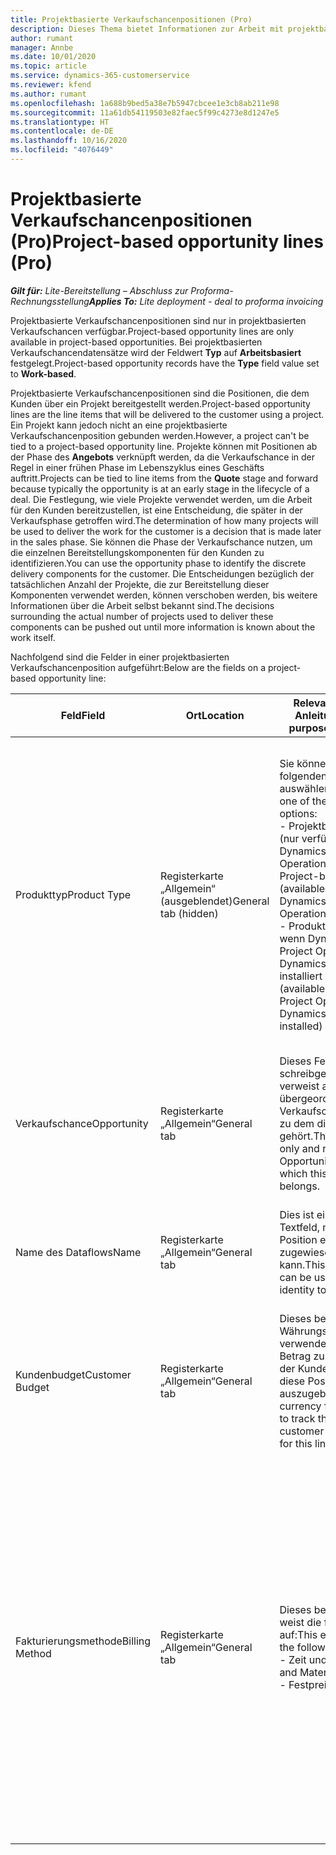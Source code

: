 ```yaml
---
title: Projektbasierte Verkaufschancenpositionen (Pro)
description: Dieses Thema bietet Informationen zur Arbeit mit projektbasierten Verkaufschancenpositionen. (Pro)
author: rumant
manager: Annbe
ms.date: 10/01/2020
ms.topic: article
ms.service: dynamics-365-customerservice
ms.reviewer: kfend
ms.author: rumant
ms.openlocfilehash: 1a688b9bed5a38e7b5947cbcee1e3cb8ab211e98
ms.sourcegitcommit: 11a61db54119503e82faec5f99c4273e8d1247e5
ms.translationtype: HT
ms.contentlocale: de-DE
ms.lasthandoff: 10/16/2020
ms.locfileid: "4076449"
---
```

# <a name="project-based-opportunity-lines-pro"></a><span data-ttu-id="61131-104">Projektbasierte Verkaufschancenpositionen (Pro)</span><span class="sxs-lookup"><span data-stu-id="61131-104">Project-based opportunity lines (Pro)</span></span>

<span data-ttu-id="61131-105">_**Gilt für:** Lite-Bereitstellung – Abschluss zur Proforma-Rechnungsstellung_</span><span class="sxs-lookup"><span data-stu-id="61131-105">_**Applies To:** Lite deployment - deal to proforma invoicing_</span></span>

<span data-ttu-id="61131-106">Projektbasierte Verkaufschancenpositionen sind nur in projektbasierten Verkaufschancen verfügbar.</span><span class="sxs-lookup"><span data-stu-id="61131-106">Project-based opportunity lines are only available in project-based opportunities.</span></span> <span data-ttu-id="61131-107">Bei projektbasierten Verkaufschancendatensätze wird der Feldwert **Typ** auf **Arbeitsbasiert** festgelegt.</span><span class="sxs-lookup"><span data-stu-id="61131-107">Project-based opportunity records have the **Type** field value set to **Work-based**.</span></span>

<span data-ttu-id="61131-108">Projektbasierte Verkaufschancenpositionen sind die Positionen, die dem Kunden über ein Projekt bereitgestellt werden.</span><span class="sxs-lookup"><span data-stu-id="61131-108">Project-based opportunity lines are the line items that will be delivered to the customer using a project.</span></span> <span data-ttu-id="61131-109">Ein Projekt kann jedoch nicht an eine projektbasierte Verkaufschancenposition gebunden werden.</span><span class="sxs-lookup"><span data-stu-id="61131-109">However, a project can't be tied to a project-based opportunity line.</span></span> <span data-ttu-id="61131-110">Projekte können mit Positionen ab der Phase des **Angebots** verknüpft werden, da die Verkaufschance in der Regel in einer frühen Phase im Lebenszyklus eines Geschäfts auftritt.</span><span class="sxs-lookup"><span data-stu-id="61131-110">Projects can be tied to line items from the **Quote** stage and forward because typically the opportunity is at an early stage in the lifecycle of a deal.</span></span> <span data-ttu-id="61131-111">Die Festlegung, wie viele Projekte verwendet werden, um die Arbeit für den Kunden bereitzustellen, ist eine Entscheidung, die später in der Verkaufsphase getroffen wird.</span><span class="sxs-lookup"><span data-stu-id="61131-111">The determination of how many projects will be used to deliver the work for the customer is a decision that is made later in the sales phase.</span></span> <span data-ttu-id="61131-112">Sie können die Phase der Verkaufschance nutzen, um die einzelnen Bereitstellungskomponenten für den Kunden zu identifizieren.</span><span class="sxs-lookup"><span data-stu-id="61131-112">You can use the opportunity phase to identify the discrete delivery components for the customer.</span></span> <span data-ttu-id="61131-113">Die Entscheidungen bezüglich der tatsächlichen Anzahl der Projekte, die zur Bereitstellung dieser Komponenten verwendet werden, können verschoben werden, bis weitere Informationen über die Arbeit selbst bekannt sind.</span><span class="sxs-lookup"><span data-stu-id="61131-113">The decisions surrounding the actual number of projects used to deliver these components can be pushed out until more information is known about the work itself.</span></span>

<span data-ttu-id="61131-114">Nachfolgend sind die Felder in einer projektbasierten Verkaufschancenposition aufgeführt:</span><span class="sxs-lookup"><span data-stu-id="61131-114">Below are the fields on a project-based opportunity line:</span></span>

| <span data-ttu-id="61131-115">**Feld**</span><span class="sxs-lookup"><span data-stu-id="61131-115">**Field**</span></span> | <span data-ttu-id="61131-116">**Ort**</span><span class="sxs-lookup"><span data-stu-id="61131-116">**Location**</span></span> | <span data-ttu-id="61131-117">**Relevanz, Zweck und Anleitung**</span><span class="sxs-lookup"><span data-stu-id="61131-117">**Relevance, purpose, and guidance**</span></span> | <span data-ttu-id="61131-118">**Downstream-Auswirkungen**</span><span class="sxs-lookup"><span data-stu-id="61131-118">**Downstream impact**</span></span> |
| --- | --- | --- | --- |
| <span data-ttu-id="61131-119">Produkttyp</span><span class="sxs-lookup"><span data-stu-id="61131-119">Product Type</span></span> | <span data-ttu-id="61131-120">Registerkarte „Allgemein“ (ausgeblendet)</span><span class="sxs-lookup"><span data-stu-id="61131-120">General tab (hidden)</span></span> | <span data-ttu-id="61131-121">Sie können eine der folgenden Optionen auswählen:</span><span class="sxs-lookup"><span data-stu-id="61131-121">You can select one of the following options:</span></span></br><span data-ttu-id="61131-122">- Projektbasierter Service (nur verfügbar, wenn Dynamics 365 Project Operations installiert ist)</span><span class="sxs-lookup"><span data-stu-id="61131-122">- Project-based service (available only when Dynamics 365 Project Operations is installed)</span></span></br><span data-ttu-id="61131-123">- Produkt (nur verfügbar, wenn Dynamics 365 Project Operations und Dynamics 365 Sales installiert sind)</span><span class="sxs-lookup"><span data-stu-id="61131-123">- Product (available only when Project Operations and Dynamics 365 Sales are installed)</span></span> | <span data-ttu-id="61131-124">Der Wert dieses Feldes wird auf **Projektbasierter Service** festgelegt, wenn Sie eine projektbasierte Verkaufschancenposition aus dem projektbasierten Positionsraster in der Verkaufschance erstellen.</span><span class="sxs-lookup"><span data-stu-id="61131-124">The value of this field is set to **Project-based service** when you create a project-based opportunity line from the project-based lines grid on the Opportunity.</span></span> <br> <span data-ttu-id="61131-125">Wenn Sie diesen Wert ändern oder überschreiben, wird die Projektfunktionalität für Ihre projektbasierten Positionen nicht aktiviert.</span><span class="sxs-lookup"><span data-stu-id="61131-125">If you change or override this value, the project functionality won't be enabled on your project-based line items.</span></span> |
| <span data-ttu-id="61131-126">Verkaufschance</span><span class="sxs-lookup"><span data-stu-id="61131-126">Opportunity</span></span> | <span data-ttu-id="61131-127">Registerkarte „Allgemein“</span><span class="sxs-lookup"><span data-stu-id="61131-127">General tab</span></span> | <span data-ttu-id="61131-128">Dieses Feld ist schreibgeschützt und verweist auf den übergeordneten Verkaufschancendatensatz, zu dem diese Position gehört.</span><span class="sxs-lookup"><span data-stu-id="61131-128">This field is read-only and references parent Opportunity record to which this line item belongs.</span></span> | <span data-ttu-id="61131-129">Es gibt keine nachgelagerten Auswirkungen über dieses Feld.</span><span class="sxs-lookup"><span data-stu-id="61131-129">There is no downstream impact from this field.</span></span> |
| <span data-ttu-id="61131-130">Name des Dataflows</span><span class="sxs-lookup"><span data-stu-id="61131-130">Name</span></span> | <span data-ttu-id="61131-131">Registerkarte „Allgemein“</span><span class="sxs-lookup"><span data-stu-id="61131-131">General tab</span></span> | <span data-ttu-id="61131-132">Dies ist ein bearbeitbares Textfeld, mit dem dieser Position eine kurze Identität zugewiesen werden kann.</span><span class="sxs-lookup"><span data-stu-id="61131-132">This editable text field can be used to give a short identity to the line item.</span></span> | <span data-ttu-id="61131-133">Dieser Wert wird in die Angebotsposition übertragen, wenn Sie aus dieser Verkaufschance ein Angebot erstellen.</span><span class="sxs-lookup"><span data-stu-id="61131-133">This value is carried over to the quote line when you create a quote from this opportunity.</span></span> |
| <span data-ttu-id="61131-134">Kundenbudget</span><span class="sxs-lookup"><span data-stu-id="61131-134">Customer Budget</span></span> | <span data-ttu-id="61131-135">Registerkarte „Allgemein“</span><span class="sxs-lookup"><span data-stu-id="61131-135">General tab</span></span> | <span data-ttu-id="61131-136">Dieses bearbeitbare Währungsfeld kann verwendet werden, um den Betrag zu verfolgen, den der Kunde bereit ist, für diese Position auszugeben.</span><span class="sxs-lookup"><span data-stu-id="61131-136">This editable currency field can be used to track the amount that the customer is willing to spend for this line item.</span></span> | <span data-ttu-id="61131-137">Dieser Wert wird in das entsprechende Feld in der Angebotsposition übertragen, wenn Sie aus dieser Verkaufschance ein Angebot erstellen.</span><span class="sxs-lookup"><span data-stu-id="61131-137">This value is carried over to the corresponding field on the quote line when you create a quote from this opportunity.</span></span> |
| <span data-ttu-id="61131-138">Fakturierungsmethode</span><span class="sxs-lookup"><span data-stu-id="61131-138">Billing Method</span></span> | <span data-ttu-id="61131-139">Registerkarte „Allgemein“</span><span class="sxs-lookup"><span data-stu-id="61131-139">General tab</span></span> | <span data-ttu-id="61131-140">Dieses bearbeitbare Feld weist die folgenden Werte auf:</span><span class="sxs-lookup"><span data-stu-id="61131-140">This editable field has the following values:</span></span></br><span data-ttu-id="61131-141">- Zeit und Material</span><span class="sxs-lookup"><span data-stu-id="61131-141">- Time and Material</span></span></br><span data-ttu-id="61131-142">- Festpreis</span><span class="sxs-lookup"><span data-stu-id="61131-142">- Fixed Price</span></span> | <span data-ttu-id="61131-143">Dieser Wert wird in das entsprechende Feld in der Angebotsposition übertragen, wenn Sie aus dieser Verkaufschance ein Angebot erstellen.</span><span class="sxs-lookup"><span data-stu-id="61131-143">This value is carried over to the corresponding field on the quote line when you create a quote from this opportunity.</span></span> <span data-ttu-id="61131-144">Nachdem die Angebotsposition erstellt wurde, ist das Feld gesperrt und kann nicht geändert werden.</span><span class="sxs-lookup"><span data-stu-id="61131-144">After the quote line is created, the field is locked and can't be changed.</span></span> <span data-ttu-id="61131-145">Weisen Sie diesen Feldwert so genau wie möglich zu.</span><span class="sxs-lookup"><span data-stu-id="61131-145">Assign this field value as accurately as possible.</span></span> <span data-ttu-id="61131-146">Wenn Sie den Wert dieses Felds in der Angebotsposition ändern müssen, löschen Sie die Angebotsposition und erstellen Sie sie neu.</span><span class="sxs-lookup"><span data-stu-id="61131-146">If you need to change the value of this field on the quote line, delete and re-create the quote line.</span></span> |
